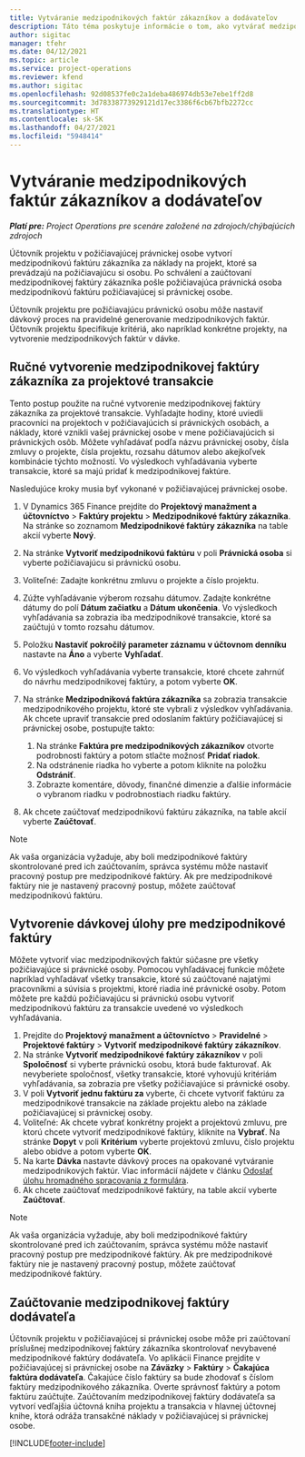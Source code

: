 ```yaml
---
title: Vytváranie medzipodnikových faktúr zákazníkov a dodávateľov
description: Táto téma poskytuje informácie o tom, ako vytvárať medzipodnikové faktúry zákazníkov a dodávateľov.
author: sigitac
manager: tfehr
ms.date: 04/12/2021
ms.topic: article
ms.service: project-operations
ms.reviewer: kfend
ms.author: sigitac
ms.openlocfilehash: 92d08537fe0c2a1deba486974db53e7ebe1ff2d8
ms.sourcegitcommit: 3d78338773929121d17ec3386f6cb67bfb2272cc
ms.translationtype: HT
ms.contentlocale: sk-SK
ms.lasthandoff: 04/27/2021
ms.locfileid: "5948414"
---
```

# <a name="create-intercompany-customer-and-vendor-invoices"></a>Vytváranie medzipodnikových faktúr zákazníkov a dodávateľov

_**Platí pre:** Project Operations pre scenáre založené na zdrojoch/chýbajúcich zdrojoch_

Účtovník projektu v požičiavajúcej právnickej osobe vytvorí medzipodnikovú faktúru zákazníka za náklady na projekt, ktoré sa prevádzajú na požičiavajúcu si osobu. Po schválení a zaúčtovaní medzipodnikovej faktúry zákazníka pošle požičiavajúca právnická osoba medzipodnikovú faktúru požičiavajúcej si právnickej osobe.

Účtovník projektu pre požičiavajúcu právnickú osobu môže nastaviť dávkový proces na pravidelné generovanie medzipodnikových faktúr. Účtovník projektu špecifikuje kritériá, ako napríklad konkrétne projekty, na vytvorenie medzipodnikových faktúr v dávke.

## <a name="manually-create-an-intercompany-customer-invoice-for-project-transactions"></a>Ručné vytvorenie medzipodnikovej faktúry zákazníka za projektové transakcie 

Tento postup použite na ručné vytvorenie medzipodnikovej faktúry zákazníka za projektové transakcie. Vyhľadajte hodiny, ktoré uviedli pracovníci na projektoch v požičiavajúcich si právnických osobách, a náklady, ktoré vznikli vašej právnickej osobe v mene požičiavajúcich si právnických osôb. Môžete vyhľadávať podľa názvu právnickej osoby, čísla zmluvy o projekte, čísla projektu, rozsahu dátumov alebo akejkoľvek kombinácie týchto možností. Vo výsledkoch vyhľadávania vyberte transakcie, ktoré sa majú pridať k medzipodnikovej faktúre. 

Nasledujúce kroky musia byť vykonané v požičiavajúcej právnickej osobe. 

1. V Dynamics 365 Finance prejdite do **Projektový manažment a účtovníctvo** > **Faktúry projektu** > **Medzipodnikové faktúry zákazníka**. Na stránke so zoznamom **Medzipodnikové faktúry zákazníka** na table akcií vyberte **Nový**.
2. Na stránke **Vytvoriť medzipodnikovú faktúru** v poli **Právnická osoba** si vyberte požičiavajúcu si právnickú osobu.
3. Voliteľné: Zadajte konkrétnu zmluvu o projekte a číslo projektu.
4. Zúžte vyhľadávanie výberom rozsahu dátumov. Zadajte konkrétne dátumy do polí **Dátum začiatku** a **Dátum ukončenia**. Vo výsledkoch vyhľadávania sa zobrazia iba medzipodnikové transakcie, ktoré sa zaúčtujú v tomto rozsahu dátumov.
5. Položku **Nastaviť pokročilý parameter záznamu v účtovnom denníku** nastavte na **Áno** a vyberte **Vyhľadať**.
6. Vo výsledkoch vyhľadávania vyberte transakcie, ktoré chcete zahrnúť do návrhu medzipodnikovej faktúry, a potom vyberte **OK**.
7. Na stránke **Medzipodniková faktúra zákazníka** sa zobrazia transakcie medzipodnikového projektu, ktoré ste vybrali z výsledkov vyhľadávania. Ak chcete upraviť transakcie pred odoslaním faktúry požičiavajúcej si právnickej osobe, postupujte takto:
  
    1. Na stránke **Faktúra pre medzipodnikových zákazníkov** otvorte podrobnosti faktúry a potom stlačte možnosť **Pridať riadok**.
    2. Na odstránenie riadka ho vyberte a potom kliknite na položku **Odstrániť**.
    3. Zobrazte komentáre, dôvody, finančné dimenzie a ďalšie informácie o vybranom riadku v podrobnostiach riadku faktúry.
    
8. Ak chcete zaúčtovať medzipodnikovú faktúru zákazníka, na table akcií vyberte **Zaúčtovať**.

> [!NOTE]
> Ak vaša organizácia vyžaduje, aby boli medzipodnikové faktúry skontrolované pred ich zaúčtovaním, správca systému môže nastaviť pracovný postup pre medzipodnikové faktúry. Ak pre medzipodnikové faktúry nie je nastavený pracovný postup, môžete zaúčtovať medzipodnikovú faktúru.

## <a name="create-a-batch-job-for-intercompany-invoices"></a>Vytvorenie dávkovej úlohy pre medzipodnikové faktúry

Môžete vytvoriť viac medzipodnikových faktúr súčasne pre všetky požičiavajúce si právnické osoby. Pomocou vyhľadávacej funkcie môžete napríklad vyhľadávať všetky transakcie, ktoré sú zaúčtované najatými pracovníkmi a súvisia s projektmi, ktoré riadia iné právnické osoby. Potom môžete pre každú požičiavajúcu si právnickú osobu vytvoriť medzipodnikovú faktúru za transakcie uvedené vo výsledkoch vyhľadávania.

1. Prejdite do **Projektový manažment a účtovníctvo** > **Pravidelné** > **Projektové faktúry** > **Vytvoriť medzipodnikové faktúry zákazníkov**.
2. Na stránke **Vytvoriť medzipodnikové faktúry zákazníkov** v poli **Spoločnosť** si vyberte právnickú osobu, ktorá bude fakturovať. Ak nevyberiete spoločnosť, všetky transakcie, ktoré vyhovujú kritériám vyhľadávania, sa zobrazia pre všetky požičiavajúce si právnické osoby.
3. V poli **Vytvoriť jednu faktúru za** vyberte, či chcete vytvoriť faktúru za medzipodnikové transakcie na základe projektu alebo na základe požičiavajúcej si právnickej osoby.
4. Voliteľné: Ak chcete vybrať konkrétny projekt a projektovú zmluvu, pre ktorú chcete vytvoriť medzipodnikové faktúry, kliknite na **Vybrať**. Na stránke **Dopyt** v poli **Kritérium** vyberte projektovú zmluvu, číslo projektu alebo obidve a potom vyberte **OK**.
5. Na karte **Dávka** nastavte dávkový proces na opakované vytváranie medzipodnikových faktúr. Viac informácií nájdete v článku [Odoslať úlohu hromadného spracovania z formulára](/dynamicsax-2012/appuser-itpro/submit-a-batch-processing-job-from-a-form).
6. Ak chcete zaúčtovať medzipodnikové faktúry, na table akcií vyberte **Zaúčtovať**.

> [!NOTE]
> Ak vaša organizácia vyžaduje, aby boli medzipodnikové faktúry skontrolované pred ich zaúčtovaním, správca systému môže nastaviť pracovný postup pre medzipodnikové faktúry. Ak pre medzipodnikové faktúry nie je nastavený pracovný postup, môžete zaúčtovať medzipodnikové faktúry.

## <a name="post-the-intercompany-vendor-invoice"></a>Zaúčtovanie medzipodnikovej faktúry dodávateľa

Účtovník projektu v požičiavajúcej si právnickej osobe môže pri zaúčtovaní príslušnej medzipodnikovej faktúry zákazníka skontrolovať nevybavené medzipodnikové faktúry dodávateľa. Vo aplikácii Finance prejdite v požičiavajúcej si právnickej osobe na **Záväzky** > **Faktúry** > **Čakajúca faktúra dodávateľa**. Čakajúce číslo faktúry sa bude zhodovať s číslom faktúry medzipodnikového zákazníka. Overte správnosť faktúry a potom faktúru zaúčtujte. Zaúčtovaním medzipodnikovej faktúry dodávateľa sa vytvorí vedľajšia účtovná kniha projektu a transakcia v hlavnej účtovnej knihe, ktorá odráža transakčné náklady v požičiavajúcej si právnickej osobe.


[!INCLUDE[footer-include](../includes/footer-banner.md)]
